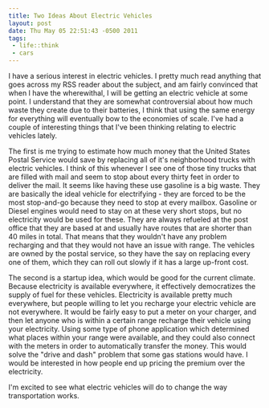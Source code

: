 ```yaml
--- 
title: Two Ideas About Electric Vehicles
layout: post
date: Thu May 05 22:51:43 -0500 2011
tags:
 - life::think
 - cars
---
```

I have a serious interest in electric vehicles.  I pretty much read
anything that goes across my RSS reader about the subject, and am
fairly convinced that when I have the wherewithal, I will be getting
an electric vehicle at some point.  I understand that they are
somewhat controversial about how much waste they create due to their
batteries, I think that using the same energy for everything will
eventually bow to the economies of scale.  I've had a couple of
interesting things that I've been thinking relating to electric
vehicles lately.

The first is me trying to estimate how much money that the United
States Postal Service would save by replacing all of it's neighborhood
trucks with electric vehicles.  I think of this whenever I see one of
those tiny trucks that are filled with mail and seem to stop about
every thirty feet in order to deliver the mail.  It seems like having
these use gasoline is a big waste.  They are basically the ideal
vehicle for electrifying - they are forced to be the most stop-and-go
because they need to stop at every mailbox.  Gasoline or Diesel
engines would need to stay on at these very short stops, but no
electricity would be used for these.  They are always refueled
at the post office that they are based at and usually have routes that
are shorter than 40 miles in total.  That means that they wouldn't
have any problem recharging and that they would not have an issue with
range.  The vehicles are owned by the postal service, so they have the
say on replacing every one of them, which they can roll out slowly if
it has a large up-front cost.

The second is a startup idea, which would be good for the current
climate.  Because electricity is available everywhere, it effectively
democratizes the supply of fuel for these vehicles.  Electricity is
available pretty much everywhere, but people willing to let you
recharge your electric vehicle are not everywhere.  It would be fairly
easy to put a meter on your charger, and then let anyone who is within
a certain range recharge their vehicle using your electricity.   Using
some type of phone application which determined what places within
your range were available, and they could also connect with the meters
in order to automatically transfer the money.  This would solve the
"drive and dash" problem that some gas stations would have.  I would
be interested in how people end up pricing the premium over the
electricity.

I'm excited to see what electric vehicles will do to change the
way transportation works.
